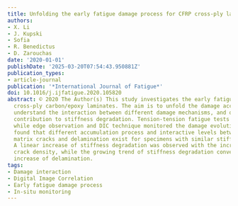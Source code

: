 ```yaml
---
title: Unfolding the early fatigue damage process for CFRP cross-ply laminates
authors:
- X. Li
- J. Kupski
- Sofia
- R. Benedictus
- D. Zarouchas
date: '2020-01-01'
publishDate: '2025-03-20T07:54:43.950881Z'
publication_types:
- article-journal
publication: '*International Journal of Fatigue*'
doi: 10.1016/j.ijfatigue.2020.105820
abstract: © 2020 The Author(s) This study investigates the early fatigue damage of
  cross-ply carbon/epoxy laminates. The aim is to unfold the damage accumulation process,
  understand the interaction between different damage mechanisms, and quantify their
  contribution to stiffness degradation. Tension-tension fatigue tests were performed,
  while edge observation and DIC technique monitored the damage evolution. It was
  found that different accumulation process and interactive levels between transverse
  matrix cracks and delamination exist for specimens with similar stiffness degradation.
  A linear increase of stiffness degradation was observed with the increase of matrix
  crack density, while the growing trend of stiffness degradation converged with the
  increase of delamination.
tags:
- Damage interaction
- Digital Image Correlation
- Early fatigue damage process
- In-situ monitoring
---
```

